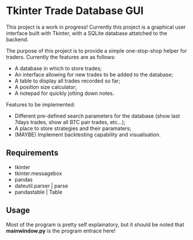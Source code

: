 # Tkinter Trade Database GUI

This project is a work in progress!
Currently this project is a graphical user interface built with Tkinter, with a SQLite database attatched to the backend.

The purpose of this project is to provide a simple one-stop-shop helper for traders. Currently the features are as follows:
- A database in which to store trades;
- An interface allowing for new trades to be added to the database;
- A table to display all trades recorded so far;
- A position size calculator;
- A notepad for quickly jotting down notes.

Features to be implemented:
- Different pre-defined search parameters for the database (show last 7days trades, show all BTC pair trades, etc...);
- A place to store strategies and their paramaters;
- (MAYBE) Implement backtesting capability and visualisation.

## Requirements

- tkinter
- tkinter.messagebox
- pandas
- dateutil.parser | parse 
- pandastable | Table

## Usage

Most of the program is pretty self explainatory, but it should be noted that **mainwindow.py** is the program entrace here!
 
